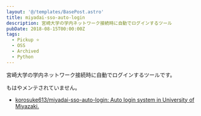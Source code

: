 ```yaml
---
layout: '@/templates/BasePost.astro'
title: miyadai-sso-auto-login
description: 宮崎大学の学内ネットワーク接続時に自動でログインするツール
pubDate: 2018-08-15T00:00:00Z
tags:
  - Pickup ⭐️
  - OSS
  - Archived
  - Python
---
```


宮崎大学の学内ネットワーク接続時に自動でログインするツールです。

もはやメンテされていません。

- [korosuke613/miyadai-sso-auto-login: Auto login system in University of Miyazaki.](https://github.com/korosuke613/miyadai-sso-auto-login)
